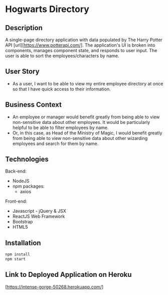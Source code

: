 # Hogwarts Directory

## Description
A single-page directory application with data populated by The Harry Potter API [url][https://www.potterapi.com/]. The application's UI is broken into components, manages component state, and responds to user input. The user is able to sort the employees/characters by name.

## User Story
* As a user, I want to be able to view my entire employee directory at once so that I have quick access to their information.

## Business Context
* An employee or manager would benefit greatly from being able to view non-sensitive data about other employees. It would be particularly helpful to be able to filter employees by name.
* Or, in this case, as Head of the Ministry of Magic, I would benefit greatly from being able to view non-sensitive data about other wizarding employees and search for them by name.

## Technologies
Back-end:
* NodeJS
* npm packages:
    * axios

Front-end:
* Javascript - jQuery & JSX
* ReactJS Web Framework
* Bootstrap
* HTML5

## Installation
```bash
npm install
npm start
```

## Link to Deployed Application on Heroku
[https://intense-gorge-50268.herokuapp.com/]